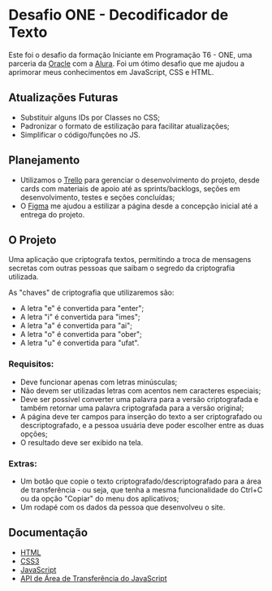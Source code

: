 # Desafio ONE - Decodificador de Texto

Este foi o desafio da formação Iniciante em Programação T6 - ONE, uma parceria da [Oracle](https://www.oracle.com/br/) com a [Alura](https://www.alura.com.br/). Foi um ótimo desafio que me ajudou a aprimorar meus conhecimentos em JavaScript, CSS e HTML.

## Atualizações Futuras
* Substituir alguns IDs por Classes no CSS;
* Padronizar o formato de estilização para facilitar atualizações;
* Simplificar o código/funções no JS.

## Planejamento
* Utilizamos o [Trello](https://trello.com/home) para gerenciar o desenvolvimento do projeto, desde cards com materiais de apoio até as sprints/backlogs, seções em desenvolvimento, testes e seções concluídas;
* O [Figma](https://www.figma.com/) me ajudou a estilizar a página desde a concepção inicial até a entrega do projeto.

## O Projeto
Uma aplicação que criptografa textos, permitindo a troca de mensagens secretas com outras pessoas que saibam o segredo da criptografia utilizada.

As "chaves" de criptografia que utilizaremos são:
* A letra "e" é convertida para "enter";
* A letra "i" é convertida para "imes";
* A letra "a" é convertida para "ai";
* A letra "o" é convertida para "ober";
* A letra "u" é convertida para "ufat".

### Requisitos:
* Deve funcionar apenas com letras minúsculas;
* Não devem ser utilizadas letras com acentos nem caracteres especiais;
* Deve ser possível converter uma palavra para a versão criptografada e também retornar uma palavra criptografada para a versão original;
* A página deve ter campos para inserção do texto a ser criptografado ou descriptografado, e a pessoa usuária deve poder escolher entre as duas opções;
* O resultado deve ser exibido na tela.

### Extras:
* Um botão que copie o texto criptografado/descriptografado para a área de transferência - ou seja, que tenha a mesma funcionalidade do Ctrl+C ou da opção "Copiar" do menu dos aplicativos;
* Um rodapé com os dados da pessoa que desenvolveu o site.

## Documentação
* [HTML](https://developer.mozilla.org/pt-BR/docs/Web/HTML)
* [CSS3](https://developer.mozilla.org/pt-BR/docs/Web/CSS)
* [JavaScript](https://developer.mozilla.org/pt-BR/docs/Web/JavaScript)
* [API de Área de Transferência do JavaScript](https://developer.mozilla.org/en-US/docs/Web/API/Clipboard_API)
